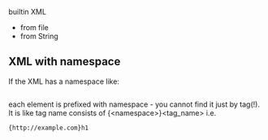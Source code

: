 builtin XML
* from file
* from String
## XML with namespace
If the XML has a namespace like:
```
```
each element is prefixed with namespace - you cannot find it just by tag(!). It is like tag name consists of {\<namespace>}<tag_name> i.e.
```
{http://example.com}h1
```
<!--stackedit_data:
eyJoaXN0b3J5IjpbLTE1MTQ0MjMxOTMsNzMwOTk4MTE2XX0=
-->